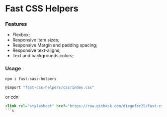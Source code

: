 # Fast CSS Helpers

### Features

- Flexbox;
- Responsive item sizes;
- Responsive Margin and padding spacing;
- Responsive text-aligns;
- Text and backgrounds colors;

### Usage
`npm i fast-sass-helpers`

```javascript
@import "fast-css-helpers/css/index.css"
```

or cdn

```html
<link rel="stylesheet" href="https://raw.githack.com/diegofer25/fast-css-helpers/master/css/index.css" />
```s
